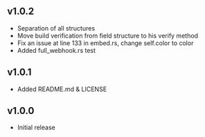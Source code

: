 ## v1.0.2
- Separation of all structures
- Move build verification from field structure to his verify method
- Fix an issue at line 133 in embed.rs, change self.color to color
- Added full_webhook.rs test

## v1.0.1
- Added README.md & LICENSE

## v1.0.0
- Initial release